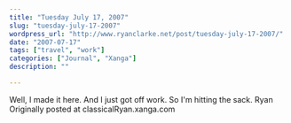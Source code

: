 ```yaml
---
title: "Tuesday July 17, 2007"
slug: "tuesday-july-17-2007"
wordpress_url: "http://www.ryanclarke.net/post/tuesday-july-17-2007/"
date: "2007-07-17"
tags: ["travel", "work"]
categories: ["Journal", "Xanga"]
description: ""

---
```


Well, I made it here. And I just got off work. So I'm hitting the sack.
Ryan
Originally posted at classicalRyan.xanga.com
